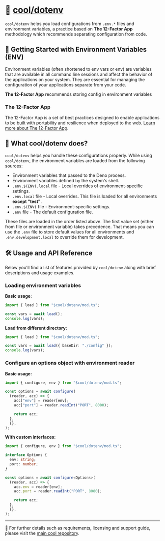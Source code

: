 # 🔐 [cool/dotenv](./)

`cool/dotenv` helps you load configurations from `.env.*` files and environment
variables, a practice based on **The 12-Factor App** methodology which
recommends separating configuration from code.

## 🚀 Getting Started with Environment Variables (ENV)

Environment variables (often shortened to env vars or env) are variables that
are available in all command line sessions and affect the behavior of the
applications on your system. They are essential for managing the configuration
of your applications separate from your code.

**The 12-Factor App** recommends storing config in environment variables

### The 12-Factor App

The 12-Factor App is a set of best practices designed to enable applications to
be built with portability and resilience when deployed to the web.
[Learn more about The 12-Factor App](https://12factor.net/).

## 🤔 What cool/dotenv does?

`cool/dotenv` helps you handle these configurations properly. While using
`cool/dotenv`, the environment variables are loaded from the following sources:

- Environment variables that passed to the Deno process.
- Environment variables defined by the system's shell.
- `.env.$(ENV).local` file - Local overrides of environment-specific settings.
- `.env.local` file - Local overrides. This file is loaded for all environments
  **except "test"**.
- `.env.$(ENV)` file - Environment-specific settings.
- `.env` file - The default configuration file.

These files are loaded in the order listed above. The first value set (either
from file or environment variable) takes precedence. That means you can use the
`.env` file to store default values for all environments and
`.env.development.local` to override them for development.

## 🛠 Usage and API Reference

Below you'll find a list of features provided by `cool/dotenv` along with brief
descriptions and usage examples.

### Loading environment variables

**Basic usage:**

```ts
import { load } from "$cool/dotenv/mod.ts";

const vars = await load();
console.log(vars);
```

**Load from different directory:**

```ts
import { load } from "$cool/dotenv/mod.ts";

const vars = await load({ baseDir: "./config" });
console.log(vars);
```

### Configure an options object with environment reader

**Basic usage:**

```ts
import { configure, env } from "$cool/dotenv/mod.ts";

const options = await configure(
  (reader, acc) => {
    acc["env"] = reader[env];
    acc["port"] = reader.readInt("PORT", 8080);

    return acc;
  },
  {},
);
```

**With custom interfaces:**

```ts
import { configure, env } from "$cool/dotenv/mod.ts";

interface Options {
  env: string;
  port: number;
}

const options = await configure<Options>(
  (reader, acc) => {
    acc.env = reader[env];
    acc.port = reader.readInt("PORT", 8080);

    return acc;
  },
  {},
);
```

---

🔗 For further details such as requirements, licensing and support guide, please
visit the [main cool repository](https://github.com/eser/cool).
